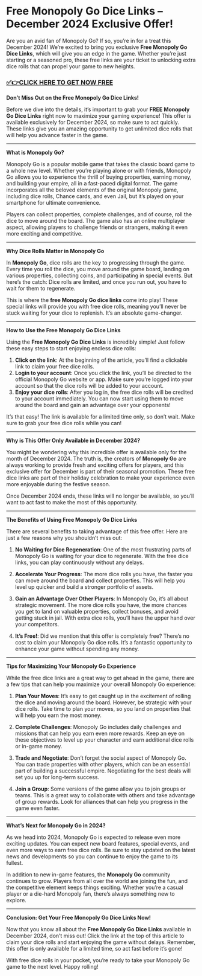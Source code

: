 # Free Monopoly Go Dice Links – December 2024 Exclusive Offer!

Are you an avid fan of Monopoly Go? If so, you’re in for a treat this December 2024! We’re excited to bring you exclusive **Free Monopoly Go Dice Links**, which will give you an edge in the game. Whether you’re just starting or a seasoned pro, these free links are your ticket to unlocking extra dice rolls that can propel your game to new heights.

### [✅👉CLICK HERE TO GET NOW FREE](https://freeforyou.xyz/monopoly/go/)

**Don’t Miss Out on the Free Monopoly Go Dice Links!**

Before we dive into the details, it’s important to grab your **FREE Monopoly Go Dice Links** right now to maximize your gaming experience! This offer is available exclusively for December 2024, so make sure to act quickly. These links give you an amazing opportunity to get unlimited dice rolls that will help you advance faster in the game.

---

**What is Monopoly Go?**

Monopoly Go is a popular mobile game that takes the classic board game to a whole new level. Whether you’re playing alone or with friends, Monopoly Go allows you to experience the thrill of buying properties, earning money, and building your empire, all in a fast-paced digital format. The game incorporates all the beloved elements of the original Monopoly game, including dice rolls, Chance cards, and even Jail, but it’s played on your smartphone for ultimate convenience.

Players can collect properties, complete challenges, and of course, roll the dice to move around the board. The game also has an online multiplayer aspect, allowing players to challenge friends or strangers, making it even more exciting and competitive.

---

**Why Dice Rolls Matter in Monopoly Go**

In **Monopoly Go**, dice rolls are the key to progressing through the game. Every time you roll the dice, you move around the game board, landing on various properties, collecting coins, and participating in special events. But here’s the catch: Dice rolls are limited, and once you run out, you have to wait for them to regenerate.

This is where the **free Monopoly Go dice links** come into play! These special links will provide you with free dice rolls, meaning you’ll never be stuck waiting for your dice to replenish. It’s an absolute game-changer.

---

**How to Use the Free Monopoly Go Dice Links**

Using the **Free Monopoly Go Dice Links** is incredibly simple! Just follow these easy steps to start enjoying endless dice rolls:

1. **Click on the link**: At the beginning of the article, you’ll find a clickable link to claim your free dice rolls.
2. **Login to your account**: Once you click the link, you’ll be directed to the official Monopoly Go website or app. Make sure you’re logged into your account so that the dice rolls will be added to your account.
3. **Enjoy your dice rolls**: After you log in, the free dice rolls will be credited to your account immediately. You can now start using them to move around the board and gain an advantage over your opponents!

It’s that easy! The link is available for a limited time only, so don’t wait. Make sure to grab your free dice rolls while you can!

---

**Why is This Offer Only Available in December 2024?**

You might be wondering why this incredible offer is available only for the month of December 2024. The truth is, the creators of **Monopoly Go** are always working to provide fresh and exciting offers for players, and this exclusive offer for December is part of their seasonal promotion. These free dice links are part of their holiday celebration to make your experience even more enjoyable during the festive season.

Once December 2024 ends, these links will no longer be available, so you’ll want to act fast to make the most of this opportunity.

---

**The Benefits of Using Free Monopoly Go Dice Links**

There are several benefits to taking advantage of this free offer. Here are just a few reasons why you shouldn’t miss out:

1. **No Waiting for Dice Regeneration**: One of the most frustrating parts of Monopoly Go is waiting for your dice to regenerate. With the free dice links, you can play continuously without any delays.

2. **Accelerate Your Progress**: The more dice rolls you have, the faster you can move around the board and collect properties. This will help you level up quicker and build a stronger portfolio of assets.

3. **Gain an Advantage Over Other Players**: In Monopoly Go, it’s all about strategic movement. The more dice rolls you have, the more chances you get to land on valuable properties, collect bonuses, and avoid getting stuck in jail. With extra dice rolls, you’ll have the upper hand over your competitors.

4. **It’s Free!**: Did we mention that this offer is completely free? There’s no cost to claim your Monopoly Go dice rolls. It’s a fantastic opportunity to enhance your game without spending any money.

---

**Tips for Maximizing Your Monopoly Go Experience**

While the free dice links are a great way to get ahead in the game, there are a few tips that can help you maximize your overall Monopoly Go experience:

1. **Plan Your Moves**: It’s easy to get caught up in the excitement of rolling the dice and moving around the board. However, be strategic with your dice rolls. Take time to plan your moves, so you land on properties that will help you earn the most money.

2. **Complete Challenges**: Monopoly Go includes daily challenges and missions that can help you earn even more rewards. Keep an eye on these objectives to level up your character and earn additional dice rolls or in-game money.

3. **Trade and Negotiate**: Don’t forget the social aspect of Monopoly Go. You can trade properties with other players, which can be an essential part of building a successful empire. Negotiating for the best deals will set you up for long-term success.

4. **Join a Group**: Some versions of the game allow you to join groups or teams. This is a great way to collaborate with others and take advantage of group rewards. Look for alliances that can help you progress in the game even faster.

---

**What’s Next for Monopoly Go in 2024?**

As we head into 2024, Monopoly Go is expected to release even more exciting updates. You can expect new board features, special events, and even more ways to earn free dice rolls. Be sure to stay updated on the latest news and developments so you can continue to enjoy the game to its fullest.

In addition to new in-game features, the **Monopoly Go** community continues to grow. Players from all over the world are joining the fun, and the competitive element keeps things exciting. Whether you’re a casual player or a die-hard Monopoly fan, there’s always something new to explore.

---

**Conclusion: Get Your Free Monopoly Go Dice Links Now!**

Now that you know all about the **Free Monopoly Go Dice Links** available in December 2024, don’t miss out! Click the link at the top of this article to claim your dice rolls and start enjoying the game without delays. Remember, this offer is only available for a limited time, so act fast before it’s gone!

With free dice rolls in your pocket, you’re ready to take your Monopoly Go game to the next level. Happy rolling!


